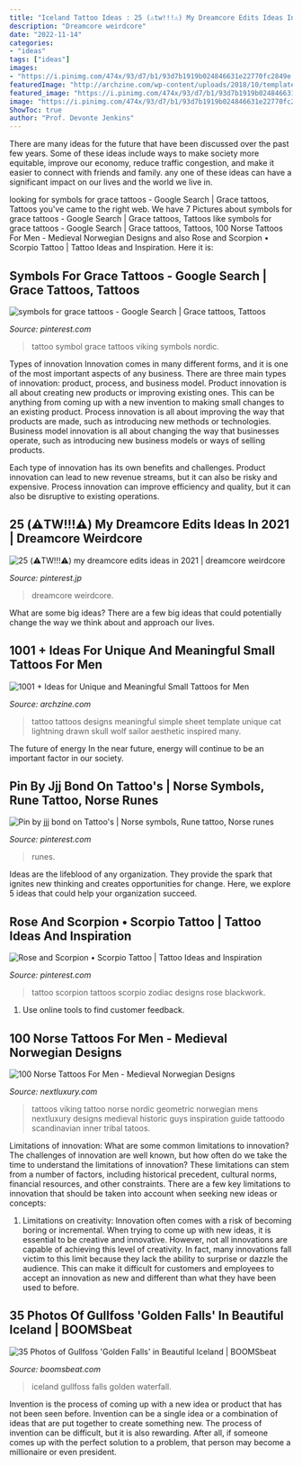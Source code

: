 ```yaml
---
title: "Iceland Tattoo Ideas : 25 (⚠️tw!!!⚠️) My Dreamcore Edits Ideas In 2021"
description: "Dreamcore weirdcore"
date: "2022-11-14"
categories:
- "ideas"
tags: ["ideas"]
images:
- "https://i.pinimg.com/474x/93/d7/b1/93d7b1919b024846631e22770fc2849e.jpg"
featuredImage: "http://archzine.com/wp-content/uploads/2018/10/template-sheet-with-a-big-selection-of-simple-tattoos-crown-cat-lightning-bolt-pineapple-skull-wolf-small-tattoos-for-men-different-ideas.jpg"
featured_image: "https://i.pinimg.com/474x/93/d7/b1/93d7b1919b024846631e22770fc2849e.jpg"
image: "https://i.pinimg.com/474x/93/d7/b1/93d7b1919b024846631e22770fc2849e.jpg"
ShowToc: true
author: "Prof. Devonte Jenkins"
---
```



There are many ideas for the future that have been discussed over the past few years. Some of these ideas include ways to make society more equitable, improve our economy, reduce traffic congestion, and make it easier to connect with friends and family. any one of these ideas can have a significant impact on our lives and the world we live in.

	

		
looking for symbols for grace tattoos - Google Search | Grace tattoos, Tattoos you've came to the right web. We have 7 Pictures about symbols for grace tattoos - Google Search | Grace tattoos, Tattoos like symbols for grace tattoos - Google Search | Grace tattoos, Tattoos, 100 Norse Tattoos For Men - Medieval Norwegian Designs and also Rose and Scorpion • Scorpio Tattoo | Tattoo Ideas and Inspiration. Here it is:
		
    
## Symbols For Grace Tattoos - Google Search | Grace Tattoos, Tattoos

<img loading=lazy src="https://i.pinimg.com/originals/12/96/16/129616f74393d06e0148296956853c8f.jpg" onerror="this.onerror=null;this.src='https://tse2.mm.bing.net/th?id=OIP.F8vLWlBi_PGhtb9MhOkrzAAAAA&amp;pid=15.1';" alt="symbols for grace tattoos - Google Search | Grace tattoos, Tattoos">

_Source: pinterest.com_

>tattoo symbol grace tattoos viking symbols nordic. 

	

Types of innovation
Innovation comes in many different forms, and it is one of the most important aspects of any business. There are three main types of innovation: product, process, and business model.
Product innovation is all about creating new products or improving existing ones. This can be anything from coming up with a new invention to making small changes to an existing product. Process innovation is all about improving the way that products are made, such as introducing new methods or technologies. Business model innovation is all about changing the way that businesses operate, such as introducing new business models or ways of selling products.

Each type of innovation has its own benefits and challenges. Product innovation can lead to new revenue streams, but it can also be risky and expensive. Process innovation can improve efficiency and quality, but it can also be disruptive to existing operations.

    
## 25 (⚠️TW!!!⚠️) My Dreamcore Edits Ideas In 2021 | Dreamcore Weirdcore

<img loading=lazy src="https://i.pinimg.com/474x/93/d7/b1/93d7b1919b024846631e22770fc2849e.jpg" onerror="this.onerror=null;this.src='https://tse2.mm.bing.net/th?id=OIP.EczUMYd5HAzB9B9gKHWBlgAAAA&amp;pid=15.1';" alt="25 (⚠️TW!!!⚠️) my dreamcore edits ideas in 2021 | dreamcore weirdcore">

_Source: pinterest.jp_

>dreamcore weirdcore. 

	

What are some big ideas?
There are a few big ideas that could potentially change the way we think about and approach our lives.

    
## 1001 + Ideas For Unique And Meaningful Small Tattoos For Men

<img loading=lazy src="http://archzine.com/wp-content/uploads/2018/10/template-sheet-with-a-big-selection-of-simple-tattoos-crown-cat-lightning-bolt-pineapple-skull-wolf-small-tattoos-for-men-different-ideas.jpg" onerror="this.onerror=null;this.src='https://tse2.mm.bing.net/th?id=OIP.kpUU3ADV_U3b9AHo8dLOOQHaFR&amp;pid=15.1';" alt="1001 + Ideas for Unique and Meaningful Small Tattoos for Men">

_Source: archzine.com_

>tattoo tattoos designs meaningful simple sheet template unique cat lightning drawn skull wolf sailor aesthetic inspired many. 

	

The future of energy
In the near future, energy will continue to be an important factor in our society.

    
## Pin By Jjj Bond On Tattoo&#039;s | Norse Symbols, Rune Tattoo, Norse Runes

<img loading=lazy src="https://i.pinimg.com/736x/c9/23/e7/c923e74a91caef022c97c905ff039f58.jpg" onerror="this.onerror=null;this.src='https://tse1.mm.bing.net/th?id=OIP.PEmE_K9D-pY7LF3RdVeZwwHaIo&amp;pid=15.1';" alt="Pin by jjj bond on Tattoo&#039;s | Norse symbols, Rune tattoo, Norse runes">

_Source: pinterest.com_

>runes. 

	

Ideas are the lifeblood of any organization. They provide the spark that ignites new thinking and creates opportunities for change. Here, we explore 5 ideas that could help your organization succeed.

    
## Rose And Scorpion • Scorpio Tattoo | Tattoo Ideas And Inspiration

<img loading=lazy src="https://i.pinimg.com/originals/dc/4a/8c/dc4a8c8d3ce22a65d2a96e42b8374b7d.jpg" onerror="this.onerror=null;this.src='https://tse2.mm.bing.net/th?id=OIP.NEYbsZAXAGHAwUn36g4jjwHaHa&amp;pid=15.1';" alt="Rose and Scorpion • Scorpio Tattoo | Tattoo Ideas and Inspiration">

_Source: pinterest.com_

>tattoo scorpion tattoos scorpio zodiac designs rose blackwork. 

	

1. Use online tools to find customer feedback.

    
## 100 Norse Tattoos For Men - Medieval Norwegian Designs

<img loading=lazy src="http://nextluxury.com/wp-content/uploads/mens-calves-twisted-Nordic-tattoo.jpg" onerror="this.onerror=null;this.src='https://tse3.mm.bing.net/th?id=OIP.F3ZvXLrHnhsfvj-o9bOYtQHaHa&amp;pid=15.1';" alt="100 Norse Tattoos For Men - Medieval Norwegian Designs">

_Source: nextluxury.com_

>tattoos viking tattoo norse nordic geometric norwegian mens nextluxury designs medieval historic guys inspiration guide tattoodo scandinavian inner tribal tatoos. 

	

Limitations of innovation: What are some common limitations to innovation?
The challenges of innovation are well known, but how often do we take the time to understand the limitations of innovation? These limitations can stem from a number of factors, including historical precedent, cultural norms, financial resources, and other constraints.
There are a few key limitations to innovation that should be taken into account when seeking new ideas or concepts:

1. Limitations on creativity: Innovation often comes with a risk of becoming boring or incremental. When trying to come up with new ideas, it is essential to be creative and innovative. However, not all innovations are capable of achieving this level of creativity. In fact, many innovations fall victim to this limit because they lack the ability to surprise or dazzle the audience. This can make it difficult for customers and employees to accept an innovation as new and different than what they have been used to before.


    
## 35 Photos Of Gullfoss &#039;Golden Falls&#039; In Beautiful Iceland | BOOMSbeat

<img loading=lazy src="http://farm9.staticflickr.com/8089/8462215060_92cd57d1b4_o.jpg" onerror="this.onerror=null;this.src='https://tse3.mm.bing.net/th?id=OIP.5FLUXAl1gjew0MxS0TLNqQHaFF&amp;pid=15.1';" alt="35 Photos of Gullfoss &#039;Golden Falls&#039; in Beautiful Iceland | BOOMSbeat">

_Source: boomsbeat.com_

>iceland gullfoss falls golden waterfall. 

	

Invention is the process of coming up with a new idea or product that has not been seen before. Invention can be a single idea or a combination of ideas that are put together to create something new. The process of invention can be difficult, but it is also rewarding. After all, if someone comes up with the perfect solution to a problem, that person may become a millionaire or even president.


